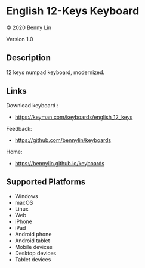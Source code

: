 English 12-Keys Keyboard
========================
© 2020 Benny Lin

Version 1.0

Description
-----------

12 keys numpad keyboard, modernized.

Links
-------

Download keyboard :
* https://keyman.com/keyboards/english_12_keys

Feedback:
* https://github.com/bennylin/keyboards

Home:
* https://bennylin.github.io/keyboards

Supported Platforms
--------------------
 * Windows
 * macOS
 * Linux
 * Web
 * iPhone
 * iPad
 * Android phone
 * Android tablet
 * Mobile devices
 * Desktop devices
 * Tablet devices
